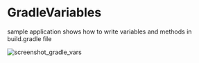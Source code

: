 # GradleVariables
sample application shows how to write variables and methods in build.gradle file

![screenshot_gradle_vars](https://cloud.githubusercontent.com/assets/6814816/16509573/f9ebf6d2-3f5b-11e6-86dc-fbb92b500f25.png)

